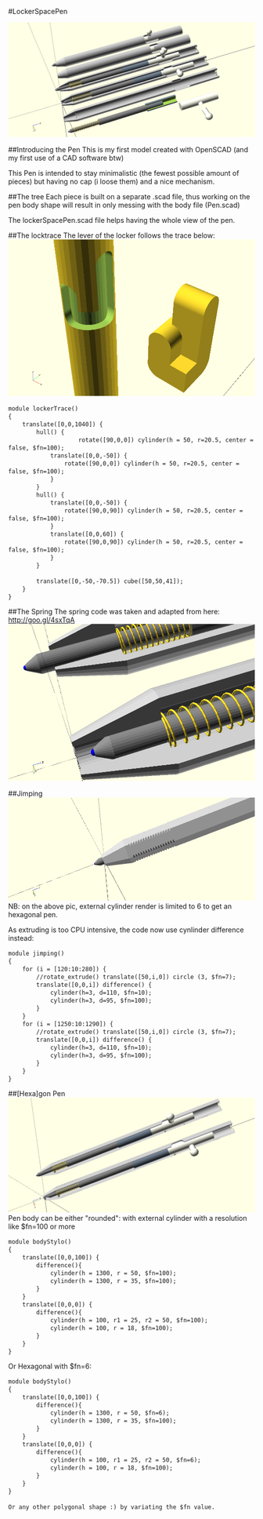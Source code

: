 #LockerSpacePen

![Preview](./rendering/LockerSpacePen-full-rendering.png "full LockerSpacePen preview")

##Introducing the Pen
This is my first model created with OpenSCAD (and my first use of a CAD software btw)

This Pen is intended to stay minimalistic (the fewest possible amount of pieces) but having no cap (i loose them) and a nice mechanism.

##The tree
Each piece is built on a separate .scad file, thus working on the pen body shape will result in only messing with the body file (Pen.scad)

The lockerSpacePen.scad file helps having the whole view of the pen.

##The locktrace
The lever of the locker follows the trace below:
![Preview-trace](./rendering/lockTrace.png "lever trace")
```
module lockerTrace()
{
	translate([0,0,1040]) {
		hull() {
					rotate([90,0,0]) cylinder(h = 50, r=20.5, center = false, $fn=100);
			translate([0,0,-50]) {
				rotate([90,0,0]) cylinder(h = 50, r=20.5, center = false, $fn=100);
			}
		}
		hull() {
			translate([0,0,-50]) {
				rotate([90,0,90]) cylinder(h = 50, r=20.5, center = false, $fn=100);
			}
			translate([0,0,60]) {
				rotate([90,0,90]) cylinder(h = 50, r=20.5, center = false, $fn=100);
			}
		}

		translate([0,-50,-70.5]) cube([50,50,41]);
	}
}

```

##The Spring
The spring code was taken and adapted from here: http://goo.gl/4sxTqA
![Preview-spring](./rendering/point-spring.png "lever trace")


##Jimping
![Preview-jimping](./rendering/hexagon-pen.png "hexagon LockerSpacePen preview")
NB: on the above pic, external cylinder render is limited to 6 to get an hexagonal pen.

As extruding is too CPU intensive, the code now use cynlinder difference instead:
```
module jimping()
{
	for (i = [120:10:280]) {
		//rotate_extrude() translate([50,i,0]) circle (3, $fn=7);
		translate([0,0,i]) difference() {
			cylinder(h=3, d=110, $fn=10);
			cylinder(h=3, d=95, $fn=100);
		}
	}
	for (i = [1250:10:1290]) {
		//rotate_extrude() translate([50,i,0]) circle (3, $fn=7);
		translate([0,0,i]) difference() {
			cylinder(h=3, d=110, $fn=10);
			cylinder(h=3, d=95, $fn=100);
		}
	}
}
```
##[Hexa]gon Pen
![Preview-hexagon](./rendering/hexagon-pen-splited.png "hexagon LockerSpacePen preview")
Pen body can be either "rounded": with external cylinder with a resolution like $fn=100 or more
```
module bodyStylo()
{
	translate([0,0,100]) {
		difference(){
			cylinder(h = 1300, r = 50, $fn=100);
			cylinder(h = 1300, r = 35, $fn=100);
		}
	}
	translate([0,0,0]) {
		difference(){
			cylinder(h = 100, r1 = 25, r2 = 50, $fn=100);
			cylinder(h = 100, r = 18, $fn=100);
		}
	}
}
```

Or Hexagonal with $fn=6:
```
module bodyStylo()
{
	translate([0,0,100]) {
		difference(){
			cylinder(h = 1300, r = 50, $fn=6);
			cylinder(h = 1300, r = 35, $fn=100);
		}
	}
	translate([0,0,0]) {
		difference(){
			cylinder(h = 100, r1 = 25, r2 = 50, $fn=6);
			cylinder(h = 100, r = 18, $fn=100);
		}
	}
}

Or any other polygonal shape :) by variating the $fn value.
```

